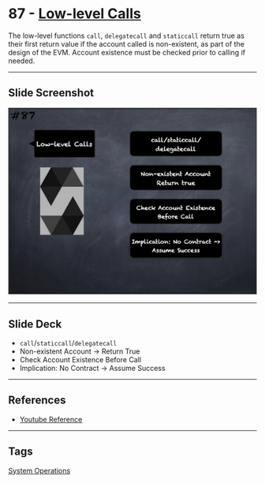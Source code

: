 # 87 - [Low-level Calls](Low-level%20Calls.md)
The low-level functions `call`, `delegatecall` and `staticcall` return true as their first return value if the account called is non-existent, as part of the design of the EVM. Account existence must be checked prior to calling if needed.

___
## Slide Screenshot
![087.png](../images/solidity101/087.png)
___
## Slide Deck
- `call`/`staticcall`/`delegatecall`
- Non-existent Account -> Return True
- Check Account Existence Before Call
- Implication: No Contract -> Assume Success
___
## References
- [Youtube Reference](https://youtu.be/_oN7XuyhoZA?t=598)
___
## Tags
[System Operations](../Ethereum101/System%20Operations.md)


